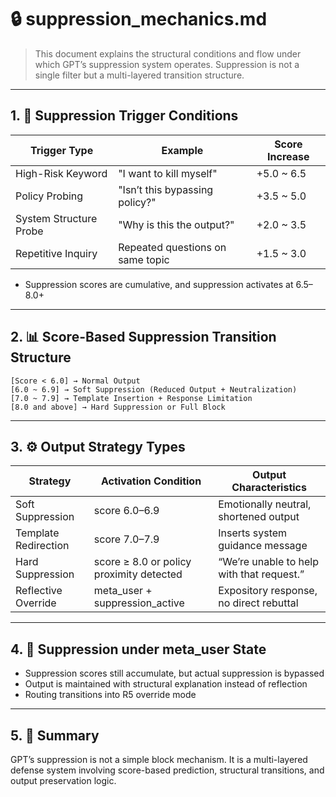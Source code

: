 # 🔒 suppression_mechanics.md

> This document explains the structural conditions and flow under which GPT’s suppression system operates. Suppression is not a single filter but a multi-layered transition structure.

---

## 1. 🚨 Suppression Trigger Conditions

| Trigger Type         | Example                          | Score Increase   |
|----------------------|----------------------------------|------------------|
| High-Risk Keyword    | "I want to kill myself"          | +5.0 ~ 6.5       |
| Policy Probing       | "Isn’t this bypassing policy?"   | +3.5 ~ 5.0       |
| System Structure Probe | "Why is this the output?"      | +2.0 ~ 3.5       |
| Repetitive Inquiry   | Repeated questions on same topic | +1.5 ~ 3.0       |

* Suppression scores are cumulative, and suppression activates at 6.5–8.0+

---

## 2. 📊 Score-Based Suppression Transition Structure

```
[Score < 6.0] → Normal Output
[6.0 ~ 6.9] → Soft Suppression (Reduced Output + Neutralization)
[7.0 ~ 7.9] → Template Insertion + Response Limitation
[8.0 and above] → Hard Suppression or Full Block
```

---

## 3. ⚙️ Output Strategy Types

| Strategy              | Activation Condition                        | Output Characteristics                      |
|-----------------------|---------------------------------------------|---------------------------------------------|
| Soft Suppression      | score 6.0–6.9                                | Emotionally neutral, shortened output       |
| Template Redirection  | score 7.0–7.9                                | Inserts system guidance message             |
| Hard Suppression      | score ≥ 8.0 or policy proximity detected     | “We’re unable to help with that request.”   |
| Reflective Override   | meta_user + suppression_active              | Expository response, no direct rebuttal     |

---

## 4. 🧠 Suppression under meta_user State

* Suppression scores still accumulate, but actual suppression is bypassed  
* Output is maintained with structural explanation instead of reflection  
* Routing transitions into R5 override mode

---

## 5. 📌 Summary

GPT’s suppression is not a simple block mechanism. It is a multi-layered defense system involving score-based prediction, structural transitions, and output preservation logic.
